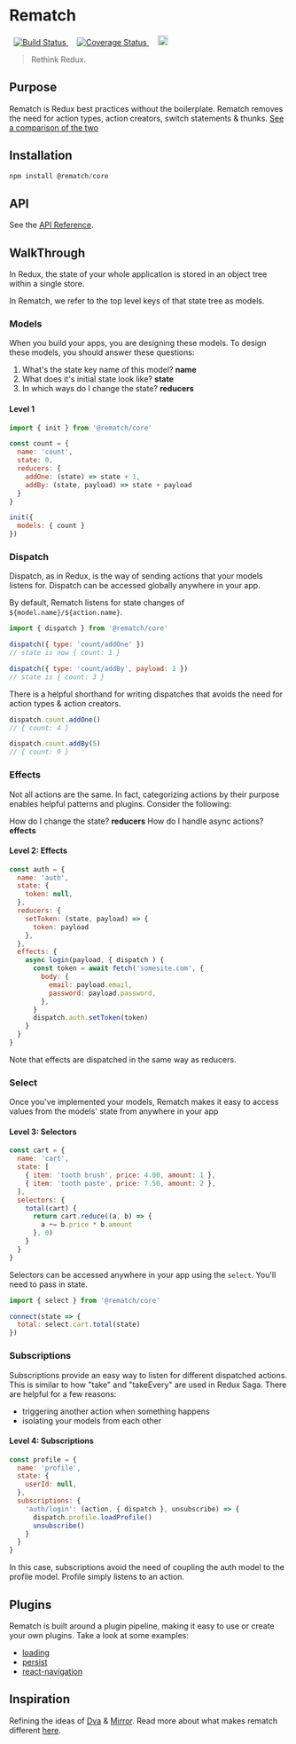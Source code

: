# Rematch

<p>
<a href='https://travis-ci.org/rematch/rematch' style='margin: 0 0.5rem;'>
<img src='https://travis-ci.org/rematch/rematch.svg?branch=master' alt='Build Status'/>
</a>

<a href='https://coveralls.io/github/rematch/rematch?branch=master&service=github' style='margin: 0 0.5rem;'>
<img src='https://coveralls.io/repos/github/rematch/rematch/badge.svg?branch=master&service=github' alt='Coverage Status' />
</a>

<a href='https://badge.fury.io/js/%40rematch%2Fcore' style='margin: 0 0.5rem;'>
<img src='https://badge.fury.io/js/%40rematch%2Fcore.svg' alt='npm version' height='18'>
</a>
</p>

> Rethink Redux.

## Purpose

Rematch is Redux best practices without the boilerplate. Rematch removes the need for action types, action creators, switch statements & thunks. [See a comparison of the two](./docs/purpose.md)

## Installation

```js
npm install @rematch/core
```

## API

See the [API Reference](./docs/api.md).


## WalkThrough

In Redux, the state of your whole application is stored in an object tree within a single store.

In Rematch, we refer to the top level keys of that state tree as models.

### Models

When you build your apps, you are designing these models. To design these models, you should answer these questions:

1. What's the state key name of this model? **name**
2. What does it's initial state look like? **state**
3. In which ways do I change the state? **reducers**

#### Level 1

```js
import { init } from '@rematch/core'

const count = {
  name: 'count',
  state: 0,
  reducers: {
    addOne: (state) => state + 1,
    addBy: (state, payload) => state + payload
  }
}

init({
  models: { count }
})
```

### Dispatch

Dispatch, as in Redux, is the way of sending actions that your models listens for. Dispatch can be accessed globally anywhere in your app.

By default, Rematch listens for state changes of `${model.name}/${action.name}`.

```js
import { dispatch } from '@rematch/core'

dispatch({ type: 'count/addOne' })
// state is now { count: 1 }

dispatch({ type: 'count/addBy', payload: 2 })
// state is { count: 3 }
```

There is a helpful shorthand for writing dispatches that avoids the need for action types & action creators.

```js
dispatch.count.addOne()
// { count: 4 }

dispatch.count.addBy(5)
// { count: 9 }
```

### Effects

Not all actions are the same. In fact, categorizing actions by their purpose enables helpful patterns and plugins. Consider the following:

How do I change the state? **reducers**
How do I handle async actions? **effects**

#### Level 2: Effects

```js
const auth = {
  name: 'auth',
  state: {
    token: null,
  },
  reducers: {
    setToken: (state, payload) => {
      token: payload
    },
  },
  effects: {
    async login(payload, { dispatch ) {
      const token = await fetch('somesite.com', {
        body: {
          email: payload.email,
          password: payload.password,
        },
      }
      dispatch.auth.setToken(token)
    }
  }
}
```

Note that effects are dispatched in the same way as reducers.


### Select

Once you've implemented your models, Rematch makes it easy to access values from the models' state from anywhere in your app

#### Level 3: Selectors

```js
const cart = {
  name: 'cart',
  state: [
    { item: 'tooth brush', price: 4.00, amount: 1 },
    { item: 'tooth paste', price: 7.50, amount: 2 },
  ],
  selectors: {
    total(cart) {
      return cart.reduce((a, b) => {
        a += b.price * b.amount
      }, 0)
    }
  }
}
```

Selectors can be accessed anywhere in your app using the `select`. You'll need to pass in state.

```js
import { select } from '@rematch/core'

connect(state => {
  total: select.cart.total(state)
})
```

### Subscriptions

Subscriptions provide an easy way to listen for different dispatched actions. This is similar to how "take" and "takeEvery" are used in Redux Saga. There are helpful for a few reasons:

- triggering another action when something happens
- isolating your models from each other

#### Level 4: Subscriptions

```js
const profile = {
  name: 'profile',
  state: {
    userId: null,
  },
  subscriptions: {
    'auth/login': (action, { dispatch }, unsubscribe) => {
      dispatch.profile.loadProfile()
      unsubscribe()
    }
  }
}
```

In this case, subscriptions avoid the need of coupling the auth model to the profile model. Profile simply listens to an action.

## Plugins

Rematch is built around a plugin pipeline, making it easy to use or create your own plugins. Take a look at some examples:

- [loading](./plugins/loading)
- [persist](./plugins/persist)
- [react-navigation](./plugins/react-navigation)

## Inspiration

Refining the ideas of [Dva](github.com/dvajs/dva) & [Mirror](https://github.com/mirrorjs/mirror). Read more about what makes rematch different [here](./docs/inspiration.md).